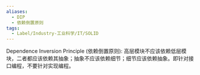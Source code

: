 ```yaml
---
aliases:
  - DIP
  - 依赖倒置原则
tags:
  - Label/Industry-工业科学/IT/SOLID
---
```


Dependence Inversion Principle (依赖倒置原则): 高层模块不应该依赖低层模块，二者都应该依赖其抽象；抽象不应该依赖细节；细节应该依赖抽象。即针对接口编程，不要针对实现编程。
